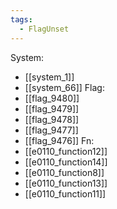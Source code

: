 ```yaml
---
tags:
  - FlagUnset
---
```

System:
- [[system_1]]
- [[system_66]]
Flag:
- [[flag_9480]]
- [[flag_9479]]
- [[flag_9478]]
- [[flag_9477]]
- [[flag_9476]]
Fn:
- [[e0110_function12]]
- [[e0110_function14]]
- [[e0110_function8]]
- [[e0110_function13]]
- [[e0110_function11]]
